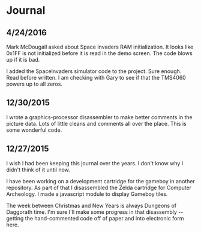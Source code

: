 # Journal

## 4/24/2016

Mark McDougall asked about Space Invaders RAM initialization. It looks like 0x1FF is not initialized before
it is read in the demo screen. The code blows up if it is bad.

I added the SpaceInvaders simulator code to the project. Sure enough. Read before written. I am checking
with Gary to see if that the TMS4060 powers up to all zeros.

## 12/30/2015

I wrote a graphics-processor disassembler to make better comments in the picture data. Lots
of little cleans and comments all over the place. This is some wonderful code.

## 12/27/2015

I wish I had been keeping this journal over the years. I don't know why I didn't think of it until now.

I have been working on a development cartridge for the gameboy in another repository. As part of that
I disassembled the Zelda cartridge for Computer Archeology. I made a javascript module to display
Gameboy tiles.

The week between Christmas and New Years is always Dungeons of Daggorath time. I'm sure I'll make some
progress in that disassembly -- getting the hand-commented code off of paper and into electronic form
here.

